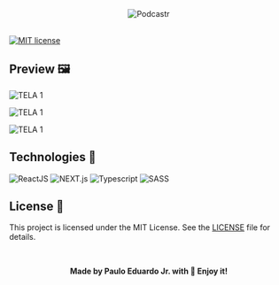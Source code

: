 <center><img src="../podcastr/.github/logo.svg" title="Podcastr" alt="Podcastr"></center>

<br/>

[![MIT license](https://img.shields.io/badge/License-MIT-blue.svg)](https://lbesson.mit-license.org/)


## Preview :framed_picture:

![TELA 1](../podcastr/.github/preview1.png "TELA 1")

![TELA 1](../podcastr/.github/preview1.png "TELA 2")

![TELA 1](../podcastr/.github/preview1.png "TELA 3")


## Technologies :microscope:

![ReactJS](https://img.shields.io/badge/React-20232A?style=for-the-badge&logo=react&logoColor=61DAFB "ReactJS")
![NEXT.js](https://img.shields.io/badge/next.js-000000?style=for-the-badge&logo=nextdotjs&logoColor=white "NEXT.js")
![Typescript](https://img.shields.io/badge/TypeScript-007ACC?style=for-the-badge&logo=typescript&logoColor=white "Typescript")
![SASS](https://img.shields.io/badge/Sass-CC6699?style=for-the-badge&logo=sass&logoColor=white "SASS")


## License 📝

This project is licensed under the MIT License. See the [LICENSE](https://github.com/josepholiveira/podcastr/blob/main/LICENSE "LICENSE") file for details.



<br/>

**<center>Made by Paulo Eduardo Jr. with ​💜 Enjoy it!</center>**

